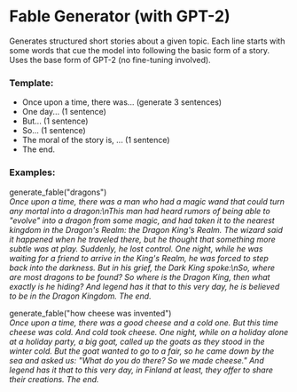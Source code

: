 # Fable Generator (with GPT-2)
Generates structured short stories about a given topic. Each line starts with some words that cue the model into following the basic form of a story. Uses the base form of GPT-2 (no fine-tuning involved).

### Template:
- Once upon a time, there was... (generate 3 sentences)  
- One day... (1 sentence)  
- But... (1 sentence)  
- So... (1 sentence)  
- The moral of the story is, ... (1 sentence)  
- The end.  

### Examples:  
generate_fable("dragons")  
*Once upon a time, there was a man who had a magic wand that could turn any mortal into a dragon:\nThis man had heard rumors of being able to "evolve" into a dragon from some magic, and had taken it to the nearest kingdom in the Dragon\'s Realm: the Dragon King\'s Realm. The wizard said it happened when he traveled there, but he thought that something more subtle was at play. Suddenly, he lost control. One night, while he was waiting for a friend to arrive in the King\'s Realm, he was forced to step back into the darkness. But in his grief, the Dark King spoke:\nSo, where are most dragons to be found? So where is the Dragon King, then what exactly is he hiding? And legend has it that to this very day, he is believed to be in the Dragon Kingdom. The end.*
  
generate_fable("how cheese was invented")  
*Once upon a time, there was a good cheese and a cold one. But this time cheese was cold. And cold took cheese. One night, while on a holiday alone at a holiday party, a big goat, called up the goats as they stood in the winter cold. But the goat wanted to go to a fair, so he came down by the sea and asked us: "What do you do there? So we made cheese." And legend has it that to this very day, in Finland at least, they offer to share their creations. The end.*
